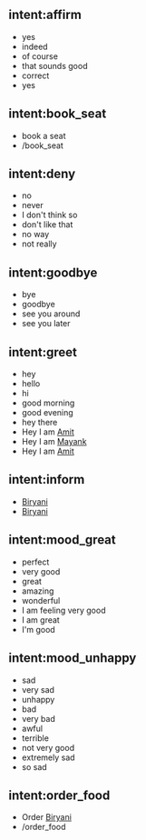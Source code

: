 ## intent:affirm
- yes
- indeed
- of course
- that sounds good
- correct
- yes

## intent:book_seat
- book a seat
- /book_seat

## intent:deny
- no
- never
- I don't think so
- don't like that
- no way
- not really

## intent:goodbye
- bye
- goodbye
- see you around
- see you later

## intent:greet
- hey
- hello
- hi
- good morning
- good evening
- hey there
- Hey I am [Amit](PERSON)
- Hey I am [Mayank](PERSON)
- Hey I am [Amit](PERSON)

## intent:inform
- [Biryani](food)
- [Biryani](food)

## intent:mood_great
- perfect
- very good
- great
- amazing
- wonderful
- I am feeling very good
- I am great
- I'm good

## intent:mood_unhappy
- sad
- very sad
- unhappy
- bad
- very bad
- awful
- terrible
- not very good
- extremely sad
- so sad

## intent:order_food
- Order [Biryani](food)
- /order_food
